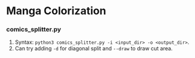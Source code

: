 # Manga Colorization
### comics_splitter.py
1. Syntax: `python3 comics_splitter.py -i <input_dir> -o <output_dir>`.
2. Can try adding `-d` for diagonal split and `--draw` to draw cut area. 